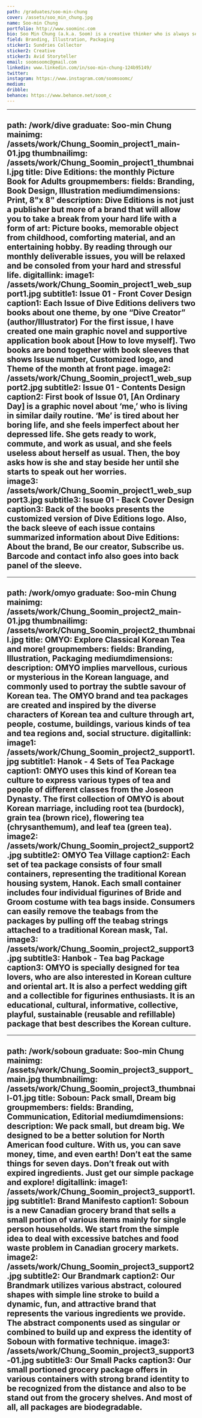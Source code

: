 ```yaml
---
path: /graduates/soo-min-chung
cover: /assets/soo_min_chung.jpg
name: Soo-min Chung
portfolio: http://www.soominc.com
bio: Soo Min Chung (a.k.a. Soom) is a creative thinker who is always seeking for unique and artistic moments in daily routine. Based on in-depth researches and explorations about various interests, she is a way-finder who think design is an essential and powerful component of life. Soo Min believes everything could be special by realizing small happiness from ordinary things. She enjoys sharing these special moments to others with her creative abilities. Also, she is capable of creating the eye-catching identity, the stories, not only by creating visual deliverables but also by creating culture and lifestyles. The background education of Design at York University and Sheridan College (YSDN) allows her to expend the range of design from artistic illustrations to persuasive design system.
field: Branding, Illustration, Packaging
sticker1: Sundries Collector
sticker2: Creative
sticker3: Avid Storyteller
email: soomsoomc@gmail.com
linkedin: www.linkedin.com/in/soo-min-chung-124b95149/
twitter:
instagram: https://www.instagram.com/soomsoomc/
medium:
dribble:
behance: https://www.behance.net/soom_c
---
```


---
path: /work/dive
graduate: Soo-min Chung
mainimg: /assets/work/Chung_Soomin_project1_main-01.jpg
thumbnailimg: /assets/work/Chung_Soomin_project1_thumbnail.jpg
title: Dive Editions: the monthly Picture Book for Adults
groupmembers:
fields: Branding, Book Design, Illustration
mediumdimensions: Print, 8"x 8"
description: Dive Editions is not just a publisher but more of a brand that will allow you to take a break from your hard life with a form of art: Picture books, memorable object from childhood, comforting material, and an entertaining hobby. By reading through our monthly deliverable issues, you will be relaxed and be consoled from your hard and stressful life. 
digitallink:
image1: /assets/work/Chung_Soomin_project1_web_support1.jpg
subtitle1: Issue 01 - Front Cover Design
caption1: Each Issue of Dive Editions delivers two books about one theme, by one “Dive Creator” (author/Illustrator) For the first issue, I have created one main graphic novel and supportive application book about [How to love myself]. Two books are bond together with book sleeves that shows Issue number, Customized logo, and Theme of the month at front page.
image2: /assets/work/Chung_Soomin_project1_web_support2.jpg
subtitle2: Issue 01 - Contents Design
caption2: First book of Issue 01, [An Ordinary Day] is a graphic novel about ‘me,’ who is living in similar daily routine. ‘Me’ is tired about her boring life, and she feels imperfect about her depressed life. She gets ready to work, commute, and work as usual, and she feels useless about herself as usual. Then, the boy asks how is she and stay beside her until she starts to speak out her worries.  
image3: /assets/work/Chung_Soomin_project1_web_support3.jpg
subtitle3: Issue 01 - Back Cover Design
caption3: Back of the books presents the customized version of Dive Editions logo. Also, the back sleeve of each issue contains summarized information about Dive Editions: About the brand, Be our creator, Subscribe us. Barcode and contact info also goes into back panel of the sleeve.
---

---
path: /work/omyo
graduate: Soo-min Chung
mainimg: /assets/work/Chung_Soomin_project2_main-01.jpg
thumbnailimg: /assets/work/Chung_Soomin_project2_thumbnail.jpg
title: OMYO: Explore Classical Korean Tea and more!
groupmembers:
fields: Branding, Illustration, Packaging
mediumdimensions:
description: OMYO implies marvellous, curious or mysterious in the Korean language, and commonly used to portray the subtle savour of Korean tea. The OMYO brand and tea packages are created and inspired by the diverse characters of Korean tea and culture through art, people, costume, buildings, various kinds of tea and tea regions and, social structure. 
digitallink:
image1: /assets/work/Chung_Soomin_project2_support1.jpg
subtitle1: Hanok - 4 Sets of Tea Package
caption1: OMYO uses this kind of Korean tea culture to express various types of tea and people of different classes from the Joseon Dynasty. The first collection of OMYO is about Korean marriage, including root tea (burdock), grain tea (brown rice), flowering tea (chrysanthemum), and leaf tea (green tea).
image2: /assets/work/Chung_Soomin_project2_support2.jpg
subtitle2: OMYO Tea Village
caption2: Each set of tea package consists of four small containers, representing the traditional Korean housing system, Hanok. Each small container includes four individual figurines of Bride and Groom costume with tea bags inside. Consumers can easily remove the teabags from the packages by pulling off the teabag strings attached to a traditional Korean mask, Tal.
image3: /assets/work/Chung_Soomin_project2_support3.jpg
subtitle3: Hanbok - Tea bag Package
caption3: OMYO is specially designed for tea lovers, who are also interested in Korean culture and oriental art. It is also a perfect wedding gift and a collectible for figurines enthusiasts. It is an educational, cultural, informative, collective, playful, sustainable (reusable and refillable) package that best describes the Korean culture.
---

---
path: /work/soboun
graduate: Soo-min Chung
mainimg: /assets/work/Chung_Soomin_project3_support_main.jpg
thumbnailimg: /assets/work/Chung_Soomin_project3_thumbnail-01.jpg
title: Soboun: Pack small, Dream big
groupmembers:
fields: Branding, Communication, Editorial
mediumdimensions:
description: We pack small, but dream big. We designed to be a better solution for North American food culture. With us, you can save money, time, and even earth! Don’t eat the same things for seven days. Don’t freak out with expired ingredients. Just get our simple package and explore!
digitallink:
image1: /assets/work/Chung_Soomin_project3_support1.jpg
subtitle1: Brand Manifesto
caption1: Soboun is a new Canadian grocery brand that sells a small portion of various items mainly for single person households. We start from the simple idea to deal with excessive batches and food waste problem in Canadian grocery markets. 
image2: /assets/work/Chung_Soomin_project3_support2.jpg
subtitle2: Our Brandmark
caption2: Our Brandmark utilizes various abstract, coloured shapes with simple line stroke to build a dynamic, fun, and attractive brand that represents the various ingredients we provide. The abstract components used as singular or combined to build up and express the identity of Soboun with formative technique.
image3: /assets/work/Chung_Soomin_project3_support3-01.jpg
subtitle3: Our Small Packs
caption3: Our small portioned grocery package offers in various containers with strong brand identity to be recognized from the distance and also to be stand out from the grocery shelves. And most of all, all packages are biodegradable. 
---
